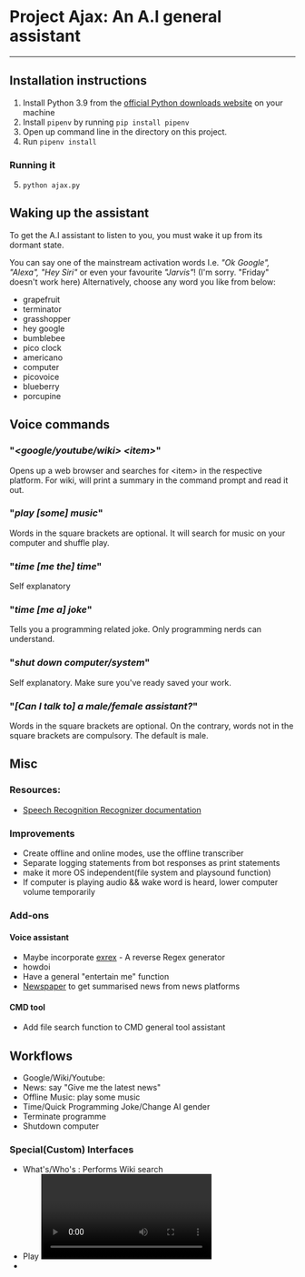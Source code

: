 # Project Ajax: An A.I general assistant
---

## Installation instructions
1. Install Python 3.9 from the [official Python downloads website](https://www.python.org/downloads/) on your machine
2. Install `pipenv` by running `pip install pipenv`
3. Open up command line in the directory on this project.
4. Run `pipenv install`

### Running it
5. `python ajax.py`

## Waking up the assistant
To get the A.I assistant to listen to you, you must wake it up from its dormant state. 

You can say one of the mainstream activation words I.e. *"Ok Google", "Alexa", "Hey Siri"* or even your favourite *"Jarvis"*! (I'm sorry. "Friday" doesn't work here) Alternatively, choose any word you like from below:
- grapefruit
- terminator
- grasshopper
- hey google
- bumblebee
- pico clock
- americano
- computer
- picovoice
- blueberry
- porcupine

## Voice commands
### "*\<google/youtube/wiki\> \<item\>*"
Opens up a web browser and searches for \<item\> in the respective platform. For wiki, will print a summary in the command prompt and read it out.

### "*play [some] music*"
Words in the square brackets are optional. It will search for music on your computer and shuffle play.

### "*time [me the] time*"
Self explanatory

### "*time [me a] joke*"
Tells you a programming related joke. Only programming nerds can understand.

### "*shut down computer/system*"
Self explanatory. Make sure you've ready saved your work.

### "*[Can I talk to] a male/female assistant?*"
Words in the square brackets are optional. On the contrary, words not in the square brackets are compulsory. The default is male.


## Misc
### Resources:
- [Speech Recognition Recognizer documentation](https://github.com/Uberi/speech_recognition/blob/master/reference/library-reference.rst)



### Improvements
- Create offline and online modes, use the offline transcriber
- Separate logging statements from bot responses as print statements
- make it more OS independent(file system and playsound function)
- If computer is playing audio && wake word is heard, lower computer volume temporarily

### Add-ons
#### Voice assistant
- Maybe incorporate [exrex](https://github.com/asciimoo/exrex) - A reverse Regex generator
- howdoi
- Have a general "entertain me" function
- [Newspaper](https://github.com/codelucas/newspaper) to get summarised news from news platforms



#### CMD tool
- Add file search function to CMD general tool assistant


## Workflows
- Google/Wiki/Youtube: <platform-name> <search statement>
- News: say "Give me the latest news"
- Offline Music: play some music
- Time/Quick Programming Joke/Change AI gender
- Terminate programme
- Shutdown computer


### Special(Custom) Interfaces
- What's/Who's <thing>: Performs Wiki search
- Play <video> on Youtube: Play 1st vidoe that comes up in youtube search results in a default web browser.
- 